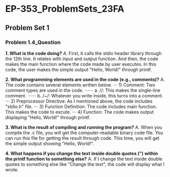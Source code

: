 # EP-353_ProblemSets_23FA

## Problem Set 1

### Problem 1.4_Question

**1. What is the code doing?**
A. First, it calls the stdio header library through the 12th line.
It relates with input and output function.
And then, the code makes the main function where the code made by user executes.
In this code, the user makes the simple output "Hello, World!" through printf.

**2. What programming elements are used in the code (e.g., comments)?**
A. The code contains several elements written below.
⋅⋅⋅ 1)  Comment: Two comment types are used in the code.
⋅⋅⋅⋅⋅⋅ a. //: This makes the single-line comment.
⋅⋅⋅⋅⋅⋅ b. /*~*/: Whatever you write inside, this turns into a comment. 
⋅⋅⋅ 2)  Preprocessor Directive: As I mentioned above, the code includes "stdio.h" file.
⋅⋅⋅ 3)  Function Definition: The code includes main function. This makes the code to excute.
⋅⋅⋅ 4)  Function: The code makes output displaying "Hello, World!" through printf.

**3. What is the result of compiling and running the program?**
A.  When you compile the .c file, you will get the computer-readable binary code file.
    You can run this file for getting the result through code.
    This time, you will get the simple output showing "Hello, World!".

**4. What happens if you change the text inside double quotes (") within the printf function to something else?**
A.  If I change the text inside double quotes to something else like "Change the text", the code will display what I wrote.
